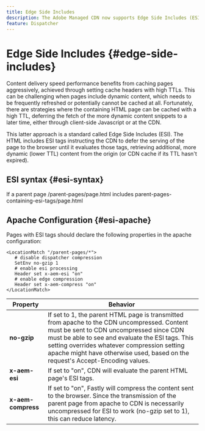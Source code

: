 ```yaml
---
title: Edge Side Includes
description: The Adobe Managed CDN now supports Edge Side Includes (ESI), a markup language for edge level dynamic web content assembly.
feature: Dispatcher
---
```

# Edge Side Includes {#edge-side-includes}

Content delivery speed performance benefits from caching pages aggressively, achieved through setting cache headers with high TTLs. This can be challenging when pages include dynamic content, which needs to be frequently refreshed or potentially cannot be cached at all. Fortunately, there are strategies where the containing HTML page can be cached with a high TTL, deferring the fetch of the more dynamic content snippets to a later time, either through client-side Javascript or at the CDN.

This latter approach is a standard called Edge Side Includes (ESI). The HTML includes ESI tags instructing the CDN to defer the serving of the page to the browser until it evaluates those tags, retrieving additional, more dynamic (lower TTL) content from the origin (or CDN cache if its TTL hasn't expired).

## ESI syntax {#esi-syntax}

If a parent page /parent-pages/page.html includes parent-pages-containing-esi-tags/page.html

## Apache Configuration {#esi-apache}

Pages with ESI tags should declare the following properties in the apache configuration:

```
<LocationMatch "/parent-pages/*">
   # disable dispatcher compression
   SetEnv no-gzip 1
   # enable esi processing
   Header set x-aem-esi "on"
   # enable edge compression
   Header set x-aem-compress "on"
</LocationMatch>

```

| Property      | Behavior |
|-----------|--------------------------|
| **no-gzip** |If set to 1, the parent HTML page is transmitted from apache to the CDN uncompressed. Content must be sent to CDN uncompressed since CDN must be able to see and evaluate the ESI tags. This setting overrides whatever compression setting apache might have otherwise used, based on the request's Accept-Encoding values.|
| **x-aem-esi** |If set to "on", CDN will evaluate the parent HTML page's ESI tags.|
| **x-aem-compress** |If set to "on", Fastly will compress the content sent to the browser. Since the transmission of the parent page from apache to CDN is necessarily uncompressed for ESI to work (no-gzip set to 1), this can reduce latency.|

